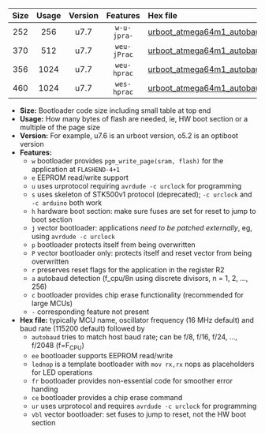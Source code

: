 |Size|Usage|Version|Features|Hex file|
|:-:|:-:|:-:|:-:|:--|
|252|256|u7.7|`w-u-jpra-`|[urboot_atmega64m1_autobaud_lednop_ur_vbl.hex](https://raw.githubusercontent.com/stefanrueger/urboot.hex/main/mcus/atmega64m1/autobaud/urboot_atmega64m1_autobaud_lednop_ur_vbl.hex)|
|370|512|u7.7|`weu-jPrac`|[urboot_atmega64m1_autobaud_ee_lednop_fr_ce_ur_vbl.hex](https://raw.githubusercontent.com/stefanrueger/urboot.hex/main/mcus/atmega64m1/autobaud/urboot_atmega64m1_autobaud_ee_lednop_fr_ce_ur_vbl.hex)|
|356|1024|u7.7|`weu-hprac`|[urboot_atmega64m1_autobaud_ee_lednop_fr_ce_ur.hex](https://raw.githubusercontent.com/stefanrueger/urboot.hex/main/mcus/atmega64m1/autobaud/urboot_atmega64m1_autobaud_ee_lednop_fr_ce_ur.hex)|
|460|1024|u7.7|`wes-hprac`|[urboot_atmega64m1_autobaud_ee_lednop_fr_ce.hex](https://raw.githubusercontent.com/stefanrueger/urboot.hex/main/mcus/atmega64m1/autobaud/urboot_atmega64m1_autobaud_ee_lednop_fr_ce.hex)|

- **Size:** Bootloader code size including small table at top end
- **Usage:** How many bytes of flash are needed, ie, HW boot section or a multiple of the page size
- **Version:** For example, u7.6 is an urboot version, o5.2 is an optiboot version
- **Features:**
  + `w` bootloader provides `pgm_write_page(sram, flash)` for the application at `FLASHEND-4+1`
  + `e` EEPROM read/write support
  + `u` uses urprotocol requiring `avrdude -c urclock` for programming
  + `s` uses skeleton of STK500v1 protocol (deprecated); `-c urclock` and `-c arduino` both work
  + `h` hardware boot section: make sure fuses are set for reset to jump to boot section
  + `j` vector bootloader: applications *need to be patched externally*, eg, using `avrdude -c urclock`
  + `p` bootloader protects itself from being overwritten
  + `P` vector bootloader only: protects itself and reset vector from being overwritten
  + `r` preserves reset flags for the application in the register R2
  + `a` autobaud detection (f_cpu/8n using discrete divisors, n = 1, 2, ..., 256)
  + `c` bootloader provides chip erase functionality (recommended for large MCUs)
  + `-` corresponding feature not present
- **Hex file:** typically MCU name, oscillator frequency (16 MHz default) and baud rate (115200 default) followed by
  + `autobaud` tries to match host baud rate; can be f/8, f/16, f/24, ..., f/2048 (f=F<sub>CPU</sub>)
  + `ee` bootloader supports EEPROM read/write
  + `lednop` is a template bootloader with `mov rx,rx` nops as placeholders for LED operations
  + `fr` bootloader provides non-essential code for smoother error handing
  + `ce` bootloader provides a chip erase command
  + `ur` uses urprotocol and requires `avrdude -c urclock` for programming
  + `vbl` vector bootloader: set fuses to jump to reset, not the HW boot section
